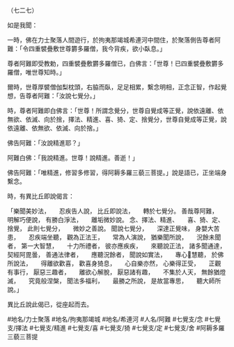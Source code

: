（七二七）

如是我聞：

一時，佛在力士聚落人間遊行，於拘夷那竭城希連河中間住，於聚落側告尊者阿難：「令四重襞疊敷世尊欝多羅僧，我今背疾，欲小臥息。」

尊者阿難即受教勅，四重襞疊敷欝多羅僧已，白佛言：「世尊！已四重襞疊敷欝多羅僧，唯世尊知時。」

爾時，世尊厚襞僧伽梨枕頭，右脇而臥，足足相累，繫念明相，正念正智，作起覺想，告尊者阿難：「汝說七覺分。」

時，尊者阿難即白佛言：「世尊！所謂念覺分，世尊自覺成等正覺，說依遠離、依無欲、依滅、向於捨，擇法、精進、喜、猗、定、捨覺分，世尊自覺成等正覺，說依遠離、依無欲、依滅、向於捨。」

佛告阿難：「汝說精進耶？」

阿難白佛：「我說精進。世尊！說精進。善逝！」

佛告阿難：「唯精進，修習多修習，得阿耨多羅三藐三菩提。」說是語已，正坐端身繫念。

時，有異比丘即說偈言：

「樂聞美妙法，　　忍疾告人說，
比丘即說法，　　轉於七覺分。
善哉尊阿難，　　明解巧便說，
有勝白淨法，　　離垢微妙說。
念、擇法、精進、　　喜、猗、定、捨覺，
此則七覺分，　　微妙之善說。
聞說七覺分，　　深達正覺味，
身嬰大苦患，　　忍疾端坐聽，
觀為正法王，　　常為人演說，
猶樂聞所說，　　況餘未聞者，
第一大智慧，　　十力所禮者，
彼亦應疾疾，　　來聽說正法，
諸多聞通達，　　契經阿毘曇，
善通法律者，　　應聽況餘者，
聞說如實法，　　專心𭶑慧聽，
於佛所說法，　　得離欲歡喜，
歡喜身猗息，　　心自樂亦然，
心樂得正受，　　正觀有事行，
厭惡三趣者，　　離欲心解脫，
厭惡諸有趣，　　不集於人天，
無餘猶燈滅，　　究竟般涅槃，
聞法多福利，　　最勝之所說，
是故當專思，　　聽大師所說。」

異比丘說此偈已，從座起而去。

#地名/力士聚落
#地名/拘夷那竭城
#地名/希連河
#人名/阿難
#七覺支/念
#七覺支/擇法
#七覺支/精進
#七覺支/喜
#七覺支/猗
#七覺支/定
#七覺支/舍
#阿耨多羅三藐三菩提
